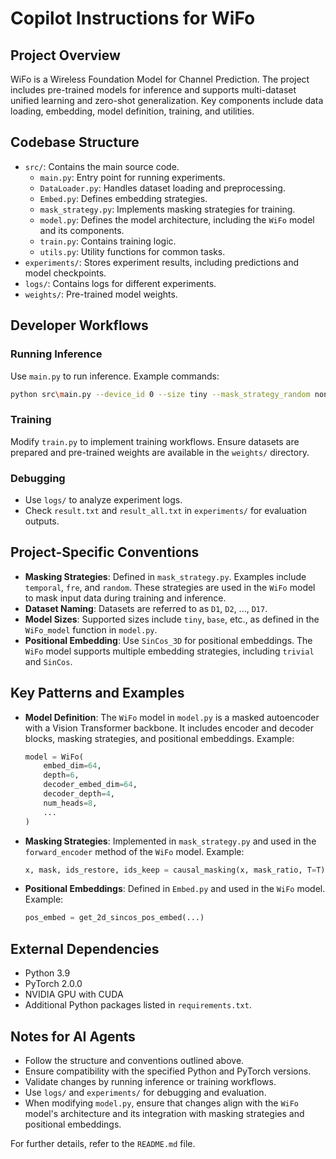 # Copilot Instructions for WiFo

## Project Overview
WiFo is a Wireless Foundation Model for Channel Prediction. The project includes pre-trained models for inference and supports multi-dataset unified learning and zero-shot generalization. Key components include data loading, embedding, model definition, training, and utilities.

## Codebase Structure
- `src/`: Contains the main source code.
  - `main.py`: Entry point for running experiments.
  - `DataLoader.py`: Handles dataset loading and preprocessing.
  - `Embed.py`: Defines embedding strategies.
  - `mask_strategy.py`: Implements masking strategies for training.
  - `model.py`: Defines the model architecture, including the `WiFo` model and its components.
  - `train.py`: Contains training logic.
  - `utils.py`: Utility functions for common tasks.
- `experiments/`: Stores experiment results, including predictions and model checkpoints.
- `logs/`: Contains logs for different experiments.
- `weights/`: Pre-trained model weights.

## Developer Workflows
### Running Inference
Use `main.py` to run inference. Example commands:
```bash
python src\main.py --device_id 0 --size tiny --mask_strategy_random none --mask_strategy temporal --dataset D17 --file_load_path ./weights/wifo_tiny --few_ratio 0.0 --t_patch_size 4 --patch_size 4 --batch_size 128 --pos_emb SinCos_3D
```

### Training
Modify `train.py` to implement training workflows. Ensure datasets are prepared and pre-trained weights are available in the `weights/` directory.

### Debugging
- Use `logs/` to analyze experiment logs.
- Check `result.txt` and `result_all.txt` in `experiments/` for evaluation outputs.

## Project-Specific Conventions
- **Masking Strategies**: Defined in `mask_strategy.py`. Examples include `temporal`, `fre`, and `random`. These strategies are used in the `WiFo` model to mask input data during training and inference.
- **Dataset Naming**: Datasets are referred to as `D1`, `D2`, ..., `D17`.
- **Model Sizes**: Supported sizes include `tiny`, `base`, etc., as defined in the `WiFo_model` function in `model.py`.
- **Positional Embedding**: Use `SinCos_3D` for positional embeddings. The `WiFo` model supports multiple embedding strategies, including `trivial` and `SinCos`.

## Key Patterns and Examples
- **Model Definition**: The `WiFo` model in `model.py` is a masked autoencoder with a Vision Transformer backbone. It includes encoder and decoder blocks, masking strategies, and positional embeddings. Example:
  ```python
  model = WiFo(
      embed_dim=64,
      depth=6,
      decoder_embed_dim=64,
      decoder_depth=4,
      num_heads=8,
      ...
  )
  ```
- **Masking Strategies**: Implemented in `mask_strategy.py` and used in the `forward_encoder` method of the `WiFo` model. Example:
  ```python
  x, mask, ids_restore, ids_keep = causal_masking(x, mask_ratio, T=T)
  ```
- **Positional Embeddings**: Defined in `Embed.py` and used in the `WiFo` model. Example:
  ```python
  pos_embed = get_2d_sincos_pos_embed(...)
  ```

## External Dependencies
- Python 3.9
- PyTorch 2.0.0
- NVIDIA GPU with CUDA
- Additional Python packages listed in `requirements.txt`.

## Notes for AI Agents
- Follow the structure and conventions outlined above.
- Ensure compatibility with the specified Python and PyTorch versions.
- Validate changes by running inference or training workflows.
- Use `logs/` and `experiments/` for debugging and evaluation.
- When modifying `model.py`, ensure that changes align with the `WiFo` model's architecture and its integration with masking strategies and positional embeddings.

For further details, refer to the `README.md` file.